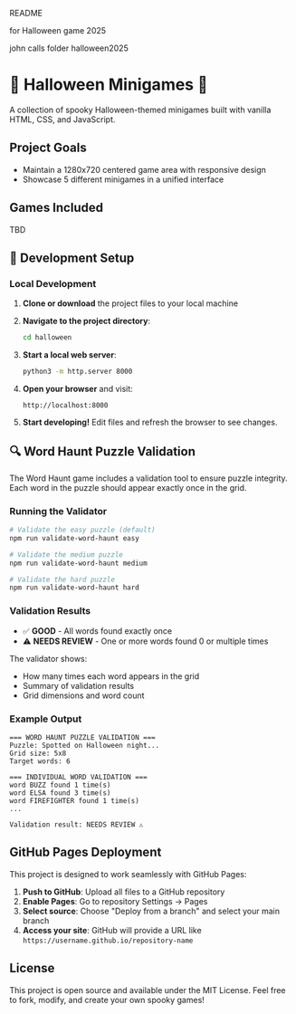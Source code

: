 README

for Halloween game 2025

john calls folder halloween2025




# 🎃 Halloween Minigames 🎃

A collection of spooky Halloween-themed minigames built with vanilla HTML, CSS, and JavaScript.

## Project Goals

- Maintain a 1280x720 centered game area with responsive design
- Showcase 5 different minigames in a unified interface

## Games Included

TBD

## 🚀 Development Setup

### Local Development

1. **Clone or download** the project files to your local machine

2. **Navigate to the project directory**:

   ```bash
   cd halloween
   ```

3. **Start a local web server**:

   ```bash
   python3 -m http.server 8000
   ```

4. **Open your browser** and visit:

   ```
   http://localhost:8000
   ```

5. **Start developing!** Edit files and refresh the browser to see changes.

## 🔍 Word Haunt Puzzle Validation

The Word Haunt game includes a validation tool to ensure puzzle integrity. Each word in the puzzle should appear exactly once in the grid.

### Running the Validator

```bash
# Validate the easy puzzle (default)
npm run validate-word-haunt easy

# Validate the medium puzzle
npm run validate-word-haunt medium

# Validate the hard puzzle
npm run validate-word-haunt hard
```

### Validation Results

- ✅ **GOOD** - All words found exactly once
- ⚠️ **NEEDS REVIEW** - One or more words found 0 or multiple times

The validator shows:
- How many times each word appears in the grid
- Summary of validation results
- Grid dimensions and word count

### Example Output

```
=== WORD HAUNT PUZZLE VALIDATION ===
Puzzle: Spotted on Halloween night...
Grid size: 5x8
Target words: 6

=== INDIVIDUAL WORD VALIDATION ===
word BUZZ found 1 time(s)
word ELSA found 3 time(s)
word FIREFIGHTER found 1 time(s)
...

Validation result: NEEDS REVIEW ⚠️
```

## GitHub Pages Deployment

This project is designed to work seamlessly with GitHub Pages:

1. **Push to GitHub**: Upload all files to a GitHub repository
2. **Enable Pages**: Go to repository Settings → Pages
3. **Select source**: Choose "Deploy from a branch" and select your main branch
4. **Access your site**: GitHub will provide a URL like `https://username.github.io/repository-name`

## License

This project is open source and available under the MIT License. Feel free to fork, modify, and create your own spooky games!
